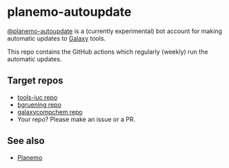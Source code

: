 # planemo-autoupdate

[@planemo-autoupdate](https://github.com/planemo-autoupdate) is a (currently experimental) bot account for making automatic updates to [Galaxy](https://github.com/galaxyproject/galaxy) tools.

This repo contains the GitHub actions which regularly (weekly) run the automatic updates.

## Target repos
 * [tools-iuc repo](https://github.com/galaxyproject/tools-iuc)
 * [bgruening repo](https://github.com/bgruening/galaxytools)
 * [galaxycompchem repo](https://github.com/galaxycomputationalchemistry/galaxy-tools-compchem)
 * Your repo? Please make an issue or a PR.

## See also
 * [Planemo](https://github.com/galaxyproject/planemo)

